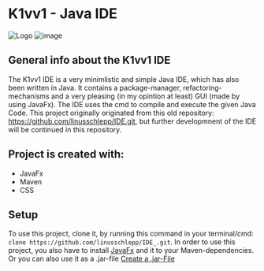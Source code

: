 # K1vv1 - Java IDE 
![Logo](./src/main/resources/pictures/AppIcon.png)
![image](https://user-images.githubusercontent.com/82322027/161435302-2d03e740-890c-4100-aa58-e4b13470271c.png)

## General info about the K1vv1 IDE
The K1vv1 IDE is a very minimlistic and simple Java IDE, which has also been written in Java. It contains a package-manager, refactoring-mechanisms and a very pleasing (in my opintion at least) GUI (made by using JavaFx). The IDE uses the cmd to compile and execute the given Java Code. This project originally originated from this old repository: https://github.com/linusschlepp/IDE.git, but further developmnent of the IDE will be continued in this repository. 

## Project is created with:
* JavaFx 
* Maven
* CSS

## Setup
To use this project, clone it, by running this command in your terminal/cmd: `clone https://github.com/linusschlepp/IDE_.git`. In order to use this project, you also have to install [JavaFx](https://openjfx.io/) and it to your Maven-dependencies. 
Or you can also use it as a .jar-file [Create a .jar-File](https://www.youtube.com/watch?v=HuFOCEHh8Zg&ab_channel=TheCodeImplementation)
